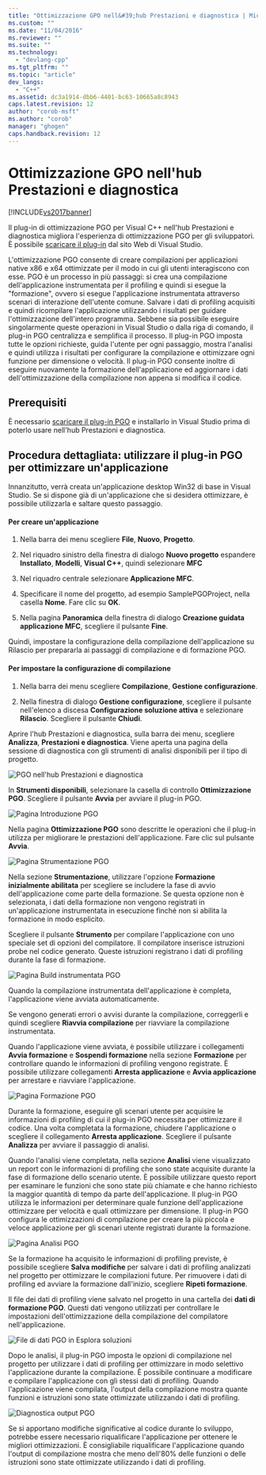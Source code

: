 ```yaml
---
title: "Ottimizzazione GPO nell&#39;hub Prestazioni e diagnostica | Microsoft Docs"
ms.custom: ""
ms.date: "11/04/2016"
ms.reviewer: ""
ms.suite: ""
ms.technology: 
  - "devlang-cpp"
ms.tgt_pltfrm: ""
ms.topic: "article"
dev_langs: 
  - "C++"
ms.assetid: dc3a1914-dbb6-4401-bc63-10665a8c8943
caps.latest.revision: 12
author: "corob-msft"
ms.author: "corob"
manager: "ghogen"
caps.handback.revision: 12
---
```

# Ottimizzazione GPO nell&#39;hub Prestazioni e diagnostica
[!INCLUDE[vs2017banner](../../assembler/inline/includes/vs2017banner.md)]

Il plug\-in di ottimizzazione PGO per Visual C\+\+ nell'hub Prestazioni e diagnostica migliora l'esperienza di ottimizzazione PGO per gli sviluppatori.  È possibile [scaricare il plug\-in](http://go.microsoft.com/fwlink/p/?LinkId=327915) dal sito Web di Visual Studio.  
  
 L'ottimizzazione PGO consente di creare compilazioni per applicazioni native x86 e x64 ottimizzate per il modo in cui gli utenti interagiscono con esse.  PGO è un processo in più passaggi: si crea una compilazione dell'applicazione instrumentata per il profiling e quindi si esegue la "formazione", ovvero si esegue l'applicazione instrumentata attraverso scenari di interazione dell'utente comune.  Salvare i dati di profiling acquisiti e quindi ricompilare l'applicazione utilizzando i risultati per guidare l'ottimizzazione dell'intero programma.  Sebbene sia possibile eseguire singolarmente queste operazioni in Visual Studio o dalla riga di comando, il plug\-in PGO centralizza e semplifica il processo.  Il plug\-in PGO imposta tutte le opzioni richieste, guida l'utente per ogni passaggio, mostra l'analisi e quindi utilizza i risultati per configurare la compilazione e ottimizzare ogni funzione per dimensione o velocità.  Il plug\-in PGO consente inoltre di eseguire nuovamente la formazione dell'applicazione ed aggiornare i dati dell'ottimizzazione della compilazione non appena si modifica il codice.  
  
## Prerequisiti  
 È necessario [scaricare il plug\-in PGO](http://go.microsoft.com/fwlink/p/?LinkId=327915) e installarlo in Visual Studio prima di poterlo usare nell'hub Prestazioni e diagnostica.  
  
## Procedura dettagliata: utilizzare il plug\-in PGO per ottimizzare un'applicazione  
 Innanzitutto, verrà creata un'applicazione desktop Win32 di base in Visual Studio.  Se si dispone già di un'applicazione che si desidera ottimizzare, è possibile utilizzarla e saltare questo passaggio.  
  
#### Per creare un'applicazione  
  
1.  Nella barra dei menu scegliere **File**, **Nuovo**, **Progetto**.  
  
2.  Nel riquadro sinistro della finestra di dialogo **Nuovo progetto** espandere **Installato**, **Modelli**, **Visual C\+\+**, quindi selezionare **MFC**  
  
3.  Nel riquadro centrale selezionare **Applicazione MFC**.  
  
4.  Specificare il nome del progetto, ad esempio SamplePGOProject, nella casella **Nome**.  Fare clic su **OK**.  
  
5.  Nella pagina **Panoramica** della finestra di dialogo **Creazione guidata applicazione MFC**, scegliere il pulsante **Fine**.  
  
 Quindi, impostare la configurazione della compilazione dell'applicazione su Rilascio per prepararla ai passaggi di compilazione e di formazione PGO.  
  
#### Per impostare la configurazione di compilazione  
  
1.  Nella barra dei menu scegliere **Compilazione**, **Gestione configurazione**.  
  
2.  Nella finestra di dialogo **Gestione configurazione**, scegliere il pulsante nell'elenco a discesa **Configurazione soluzione attiva** e selezionare **Rilascio**.  Scegliere il pulsante **Chiudi**.  
  
 Aprire l'hub Prestazioni e diagnostica, sulla barra dei menu, scegliere **Analizza**, **Prestazioni e diagnostica**.  Viene aperta una pagina della sessione di diagnostica con gli strumenti di analisi disponibili per il tipo di progetto.  
  
 ![PGO nell'hub Prestazioni e diagnostica](../../build/reference/media/pgofig0hub.png "PGOFig0Hub")  
  
 In **Strumenti disponibili**, selezionare la casella di controllo **Ottimizzazione PGO**.  Scegliere il pulsante **Avvia** per avviare il plug\-in PGO.  
  
 ![Pagina Introduzione PGO](../../build/reference/media/pgofig1start.png "PGOFig1Start")  
  
 Nella pagina **Ottimizzazione PGO** sono descritte le operazioni che il plug\-in utilizza per migliorare le prestazioni dell'applicazione.  Fare clic sul pulsante **Avvia**.  
  
 ![Pagina Strumentazione PGO](../../build/reference/media/pgofig2instrument.png "PGOFig2Instrument")  
  
 Nella sezione **Strumentazione**, utilizzare l'opzione **Formazione inizialmente abilitata** per scegliere se includere la fase di avvio dell'applicazione come parte della formazione.  Se questa opzione non è selezionata, i dati della formazione non vengono registrati in un'applicazione instrumentata in esecuzione finché non si abilita la formazione in modo esplicito.  
  
 Scegliere il pulsante **Strumento** per compilare l'applicazione con uno speciale set di opzioni del compilatore.  Il compilatore inserisce istruzioni probe nel codice generato.  Queste istruzioni registrano i dati di profiling durante la fase di formazione.  
  
 ![Pagina Build instrumentata PGO](../../build/reference/media/pgofig3build.PNG "PGOFig3Build")  
  
 Quando la compilazione instrumentata dell'applicazione è completa, l'applicazione viene avviata automaticamente.  
  
 Se vengono generati errori o avvisi durante la compilazione, correggerli e quindi scegliere **Riavvia compilazione** per riavviare la compilazione instrumentata.  
  
 Quando l'applicazione viene avviata, è possibile utilizzare i collegamenti **Avvia formazione** e **Sospendi formazione** nella sezione **Formazione** per controllare quando le informazioni di profiling vengono registrate.  È possibile utilizzare collegamenti **Arresta applicazione** e **Avvia applicazione** per arrestare e riavviare l'applicazione.  
  
 ![Pagina Formazione PGO](../../build/reference/media/pgofig4training.PNG "PGOFig4Training")  
  
 Durante la formazione, eseguire gli scenari utente per acquisire le informazioni di profiling di cui il plug\-in PGO necessita per ottimizzare il codice.  Una volta completata la formazione, chiudere l'applicazione o scegliere il collegamento **Arresta applicazione**.  Scegliere il pulsante **Analizza** per avviare il passaggio di analisi.  
  
 Quando l'analisi viene completata, nella sezione **Analisi** viene visualizzato un report con le informazioni di profiling che sono state acquisite durante la fase di formazione dello scenario utente.  È possibile utilizzare questo report per esaminare le funzioni che sono state più chiamate e che hanno richiesto la maggior quantità di tempo da parte dell'applicazione.  Il plug\-in PGO utilizza le informazioni per determinare quale funzione dell'applicazione ottimizzare per velocità e quali ottimizzare per dimensione.  Il plug\-in PGO configura le ottimizzazioni di compilazione per creare la più piccola e veloce applicazione per gli scenari utente registrati durante la formazione.  
  
 ![Pagina Analisi PGO](../../build/reference/media/pgofig5analyze.png "PGOFig5Analyze")  
  
 Se la formazione ha acquisito le informazioni di profiling previste, è possibile scegliere **Salva modifiche** per salvare i dati di profiling analizzati nel progetto per ottimizzare le compilazioni future.  Per rimuovere i dati di profiling ed avviare la formazione dall'inizio, scegliere **Ripeti formazione**.  
  
 Il file dei dati di profiling viene salvato nel progetto in una cartella dei **dati di formazione PGO**.  Questi dati vengono utilizzati per controllare le impostazioni dell'ottimizzazione della compilazione del compilatore nell'applicazione.  
  
 ![File di dati PGO in Esplora soluzioni](../../build/reference/media/pgofig6data.png "PGOFig6Data")  
  
 Dopo le analisi, il plug\-in PGO imposta le opzioni di compilazione nel progetto per utilizzare i dati di profiling per ottimizzare in modo selettivo l'applicazione durante la compilazione.  È possibile continuare a modificare e compilare l'applicazione con gli stessi dati di profiling.  Quando l'applicazione viene compilata, l'output della compilazione mostra quante funzioni e istruzioni sono state ottimizzate utilizzando i dati di profiling.  
  
 ![Diagnostica output PGO](../../build/reference/media/pgofig7diagnostics.png "PGOFig7Diagnostics")  
  
 Se si apportano modifiche significative al codice durante lo sviluppo, potrebbe essere necessario riqualificare l'applicazione per ottenere le migliori ottimizzazioni.  È consigliabile riqualificare l'applicazione quando l'output di compilazione mostra che meno dell'80% delle funzioni o delle istruzioni sono state ottimizzate utilizzando i dati di profiling.